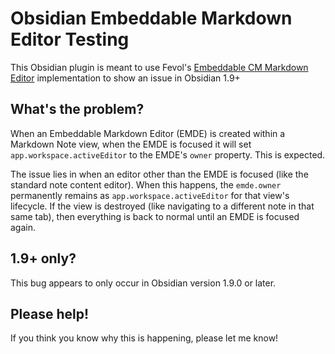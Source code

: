 # Obsidian Embeddable Markdown Editor Testing

This Obsidian plugin is meant to use Fevol's [Embeddable CM Markdown Editor](https://gist.github.com/Fevol/caa478ce303e69eabede7b12b2323838) implementation to show an issue in Obsidian 1.9+

## What's the problem?

When an Embeddable Markdown Editor (EMDE) is created within a Markdown Note view, when the EMDE is focused it will set `app.workspace.activeEditor` to the EMDE's `owner` property. This is expected.

The issue lies in when an editor other than the EMDE is focused (like the standard note content editor). When this happens, the `emde.owner` permanently remains as `app.workspace.activeEditor` for that view's lifecycle. If the view is destroyed (like navigating to a different note in that same tab), then everything is back to normal until an EMDE is focused again.

## 1.9+ only?

This bug appears to only occur in Obsidian version 1.9.0 or later.

## Please help!

If you think you know why this is happening, please let me know!
